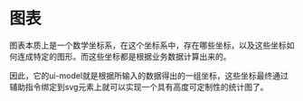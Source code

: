 # 图表

图表本质上是一个数学坐标系，在这个坐标系中，存在哪些坐标，以及这些坐标如何连成特定的图形。而这些坐标都是根据业务数据计算出来的。

因此，它的ui-model就是根据所输入的数据得出的一组坐标，这些坐标最终通过辅助指令绑定到svg元素上就可以实现一个具有高度可定制性的统计图了。
